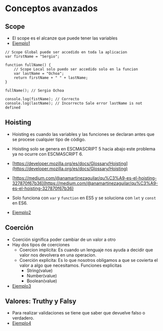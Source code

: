 # Conceptos avanzados

## Scope
- El scope es el alcanze que puede tener las variables
- [Ejemplo1](../projects/6-advanced/ejemplo1/app.js)
```javasript
// Scope Global puede ser accedido en toda la aplicacion
var firstName = "Sergio"; 

function fullName() {
    // Scope Local solo puedo ser accedido solo en la funcion
    var lastName = "Ochoa";
    return firstName + " " + lastName;    
}

fullName(); // Sergio Ochoa

console.log(fistName); // Correcto
console.log(lastName); // Incorrecto Sale error lastName is not defined
```
## Hoisting
- Hoisting es cuando las variables y las funciones se declaran antes que se procese cualquier tipo de código.
- Hoisting solo se genera en ESCMASCRIPT 5 hacia abajo este problema ya no ocurre con ESCMASCRIPT 6.
- [https://developer.mozilla.org/es/docs/Glossary/Hoisting](https://developer.mozilla.org/es/docs/Glossary/Hoisting)
- [https://medium.com/@anamartinezaguilar/qu%C3%A9-es-el-hoisting-327870f67b36](https://medium.com/@anamartinezaguilar/qu%C3%A9-es-el-hoisting-327870f67b36)

- Solo funciona con `var` y `function` en ES5 y se soluciona con `let` y `const` en ES6.
- [Ejemplo2](../projects/6-advanced/ejemplo2/app.js)

## Coerción
- Coerción significa poder cambiar de un valor a otro
- Hay dos tipos de coerciones
    - Coercion implícita: Es cuando un lenguaje nos ayuda a decidir que valor nos devolvera en una operacion.
    - Coerción explicita: Es lo que nosotros obligamos a que se covierta el valor a algo que necesitamos. Funciones explicitas
        - String(value) 
        - Number(value)
        - Boolean(value)
- [Ejemplo3](../projects/6-advanced/ejemplo3/app.js)

## Valores: Truthy y Falsy
- Para realizar validaciones se tiene que saber que devuelve falso o verdadero.
- [Ejemplo4](../projects/6-advanced/ejemplo4/app.js)